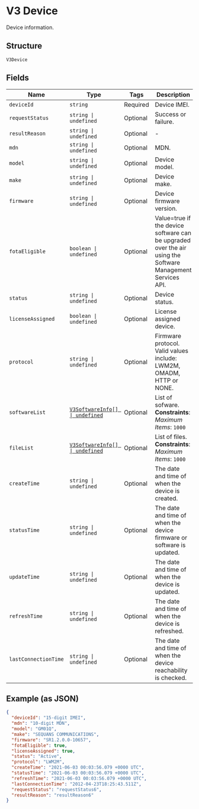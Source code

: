 
# V3 Device

Device information.

## Structure

`V3Device`

## Fields

| Name | Type | Tags | Description |
|  --- | --- | --- | --- |
| `deviceId` | `string` | Required | Device IMEI. |
| `requestStatus` | `string \| undefined` | Optional | Success or failure. |
| `resultReason` | `string \| undefined` | Optional | - |
| `mdn` | `string \| undefined` | Optional | MDN. |
| `model` | `string \| undefined` | Optional | Device model. |
| `make` | `string \| undefined` | Optional | Device make. |
| `firmware` | `string \| undefined` | Optional | Device firmware version. |
| `fotaEligible` | `boolean \| undefined` | Optional | Value=true if the device software can be upgraded over the air using the Software Management Services API. |
| `status` | `string \| undefined` | Optional | Device status. |
| `licenseAssigned` | `boolean \| undefined` | Optional | License assigned device. |
| `protocol` | `string \| undefined` | Optional | Firmware protocol. Valid values include: LWM2M, OMADM, HTTP or NONE. |
| `softwareList` | [`V3SoftwareInfo[] \| undefined`](../../doc/models/v3-software-info.md) | Optional | List of sofware.<br>**Constraints**: *Maximum Items*: `1000` |
| `fileList` | [`V3SoftwareInfo[] \| undefined`](../../doc/models/v3-software-info.md) | Optional | List of files.<br>**Constraints**: *Maximum Items*: `1000` |
| `createTime` | `string \| undefined` | Optional | The date and time of when the device is created. |
| `statusTime` | `string \| undefined` | Optional | The date and time of when the device firmware or software is updated. |
| `updateTime` | `string \| undefined` | Optional | The date and time of when the device is updated. |
| `refreshTime` | `string \| undefined` | Optional | The date and time of when the device is refreshed. |
| `lastConnectionTime` | `string \| undefined` | Optional | The date and time of when the device reachability is checked. |

## Example (as JSON)

```json
{
  "deviceId": "15-digit IMEI",
  "mdn": "10-digit MDN",
  "model": "GM01Q",
  "make": "SEQUANS COMMUNICATIONS",
  "firmware": "SR1.2.0.0-10657",
  "fotaEligible": true,
  "licenseAssigned": true,
  "status": "Active",
  "protocol": "LWM2M",
  "createTime": "2021-06-03 00:03:56.079 +0000 UTC",
  "statusTime": "2021-06-03 00:03:56.079 +0000 UTC",
  "refreshTime": "2021-06-03 00:03:56.079 +0000 UTC",
  "lastConnectionTime": "2012-04-23T18:25:43.511Z",
  "requestStatus": "requestStatus6",
  "resultReason": "resultReason6"
}
```


